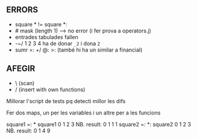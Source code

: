 ## ERRORS

+ square *  !=  square *:
+ \# mask (length 1) --> no error   (i fer prova a operators.j)
+ entrades tabulades fallen
+ -~/ 1 2 3 4 ha de donar `_2` i dona `2`
+ sumr =: +/ @: >:   (també hi ha un similar a financial)

## AFEGIR

+ \ (scan)
+ / (insert with own functions)



Millorar l'script de tests pq detecti millor les difs

Fer dos maps, un per les variables i un altre per a les funcions

square1 =: *
square1 0 1 2 3   NB. result:  0 1 1 1
square2 =: *:
square2 0 1 2 3   NB. result: 0 1 4 9